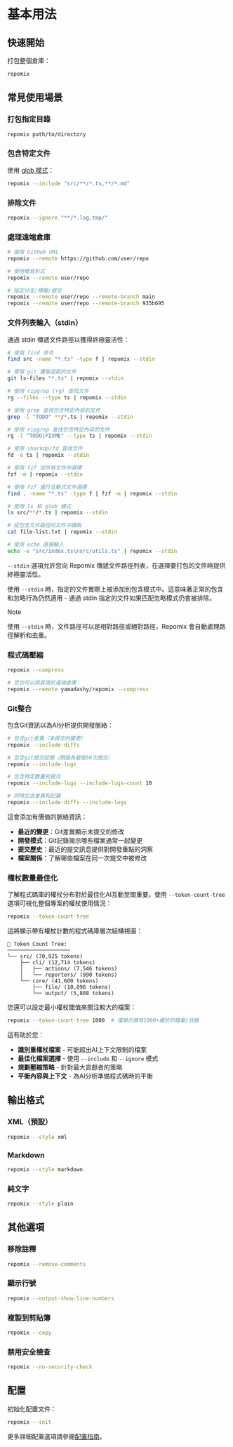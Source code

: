 # 基本用法

## 快速開始

打包整個倉庫：
```bash
repomix
```

## 常見使用場景

### 打包指定目錄
```bash
repomix path/to/directory
```

### 包含特定文件
使用 [glob 模式](https://github.com/mrmlnc/fast-glob?tab=readme-ov-file#pattern-syntax)：
```bash
repomix --include "src/**/*.ts,**/*.md"
```

### 排除文件
```bash
repomix --ignore "**/*.log,tmp/"
```

### 處理遠端倉庫
```bash
# 使用 GitHub URL
repomix --remote https://github.com/user/repo

# 使用簡寫形式
repomix --remote user/repo

# 指定分支/標籤/提交
repomix --remote user/repo --remote-branch main
repomix --remote user/repo --remote-branch 935b695
```

### 文件列表輸入（stdin）

通過 stdin 傳遞文件路徑以獲得終極靈活性：

```bash
# 使用 find 命令
find src -name "*.ts" -type f | repomix --stdin

# 使用 git 獲取追蹤的文件
git ls-files "*.ts" | repomix --stdin

# 使用 ripgrep (rg) 查找文件
rg --files --type ts | repomix --stdin

# 使用 grep 查找包含特定內容的文件
grep -l "TODO" **/*.ts | repomix --stdin

# 使用 ripgrep 查找包含特定內容的文件
rg -l "TODO|FIXME" --type ts | repomix --stdin

# 使用 sharkdp/fd 查找文件
fd -e ts | repomix --stdin

# 使用 fzf 從所有文件中選擇
fzf -m | repomix --stdin

# 使用 fzf 進行互動式文件選擇
find . -name "*.ts" -type f | fzf -m | repomix --stdin

# 使用 ls 和 glob 模式
ls src/**/*.ts | repomix --stdin

# 從包含文件路徑的文件中讀取
cat file-list.txt | repomix --stdin

# 使用 echo 直接輸入
echo -e "src/index.ts\nsrc/utils.ts" | repomix --stdin
```

`--stdin` 選項允許您向 Repomix 傳遞文件路徑列表，在選擇要打包的文件時提供終極靈活性。

使用 `--stdin` 時，指定的文件實際上被添加到包含模式中。這意味著正常的包含和忽略行為仍然適用 - 通過 stdin 指定的文件如果匹配忽略模式仍會被排除。

> [!NOTE]
> 使用 `--stdin` 時，文件路徑可以是相對路徑或絕對路徑，Repomix 會自動處理路徑解析和去重。

### 程式碼壓縮

```bash
repomix --compress

# 您也可以將其用於遠端倉庫：
repomix --remote yamadashy/repomix --compress
```

### Git整合

包含Git資訊以為AI分析提供開發脈絡：

```bash
# 包含git差異（未提交的變更）
repomix --include-diffs

# 包含git提交記錄（預設為最後50次提交）
repomix --include-logs

# 包含特定數量的提交
repomix --include-logs --include-logs-count 10

# 同時包含差異和記錄
repomix --include-diffs --include-logs
```

這會添加有價值的脈絡資訊：
- **最近的變更**：Git差異顯示未提交的修改
- **開發模式**：Git記錄揭示哪些檔案通常一起變更
- **提交歷史**：最近的提交訊息提供對開發重點的洞察
- **檔案關係**：了解哪些檔案在同一次提交中被修改

### 權杖數量最佳化

了解程式碼庫的權杖分布對於最佳化AI互動至關重要。使用 `--token-count-tree` 選項可視化整個專案的權杖使用情況：

```bash
repomix --token-count-tree
```

這將顯示帶有權杖計數的程式碼庫層次結構視圖：

```
🔢 Token Count Tree:
────────────────────
└── src/ (70,925 tokens)
    ├── cli/ (12,714 tokens)
    │   ├── actions/ (7,546 tokens)
    │   └── reporters/ (990 tokens)
    └── core/ (41,600 tokens)
        ├── file/ (10,098 tokens)
        └── output/ (5,808 tokens)
```

您還可以設定最小權杖閾值來關注較大的檔案：

```bash
repomix --token-count-tree 1000  # 僅顯示擁有1000+權杖的檔案/目錄
```

這有助於您：
- **識別重權杖檔案** - 可能超出AI上下文限制的檔案
- **最佳化檔案選擇** - 使用 `--include` 和 `--ignore` 模式
- **規劃壓縮策略** - 針對最大貢獻者的策略
- **平衡內容與上下文** - 為AI分析準備程式碼時的平衡

## 輸出格式

### XML（預設）
```bash
repomix --style xml
```

### Markdown
```bash
repomix --style markdown
```

### 純文字
```bash
repomix --style plain
```

## 其他選項

### 移除註釋
```bash
repomix --remove-comments
```

### 顯示行號
```bash
repomix --output-show-line-numbers
```

### 複製到剪貼簿
```bash
repomix --copy
```

### 禁用安全檢查
```bash
repomix --no-security-check
```

## 配置

初始化配置文件：
```bash
repomix --init
```

更多詳細配置選項請參閱[配置指南](/zh-tw/guide/configuration)。
